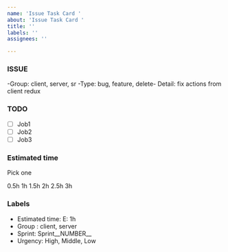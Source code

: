 ```yaml
---
name: 'Issue Task Card '
about: 'Issue Task Card '
title: ''
labels: ''
assignees: ''

---
```


### ISSUE
-Group: client, server, sr
-Type: bug, feature, delete-
Detail: fix actions from client redux

### TODO
- [ ] Job1
- [ ] Job2
- [ ] Job3

### Estimated time
Pick one

0.5h
1h
1.5h
2h
2.5h
3h

### Labels
- Estimated time: E: 1h
- Group : client, server
- Sprint: Sprint__NUMBER__
- Urgency: High, Middle, Low
